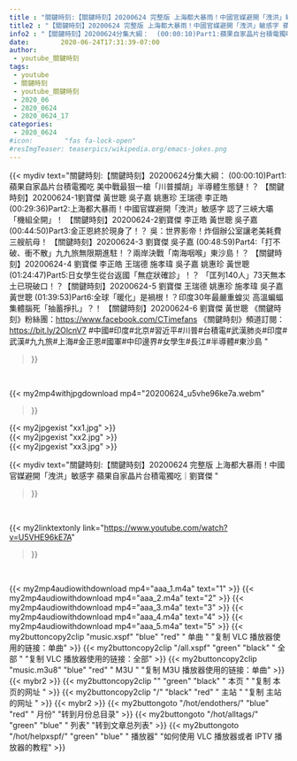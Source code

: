 ```yaml
---
title : "關鍵時刻:【關鍵時刻】20200624 完整版 上海都大暴雨！中國官媒避開「洩洪」敏感字 蘋果自家晶片台積電獨吃｜劉寶傑 "
title2 : "【關鍵時刻】20200624 完整版 上海都大暴雨！中國官媒避開「洩洪」敏感字 蘋果自家晶片台積電獨吃｜劉寶傑 "
info2 : "【關鍵時刻】20200624分集大綱：  (00:00:10)Part1:蘋果自家晶片台積電獨吃 美中戰最狠一槍「川普攔胡」半導體生態鏈！？ 【關鍵時刻】20200624-1劉寶傑 黃世聰 吳子嘉 姚惠珍 王瑞德 李正皓  (00:29:36)Part2:上海都大暴雨！中國官媒避開「洩洪」敏感字 認了三峽大壩「機組全開」！ 【關鍵時刻】20200624-2劉寶傑 李正皓 黃世聰 吳子嘉  (00:44:50)Part3:金正恩終於現身了！？ 吳：世界影帝！炸個辦公室讓老美耗費三艘航母！ 【關鍵時刻】20200624-3 劉寶傑 吳子嘉  (00:48:59)Part4:「打不破、衝不散」九九旅無限期進駐！？兩岸決戰「南海咽喉」東沙島！？ 【關鍵時刻】20200624-4 劉寶傑 李正皓 王瑞德 施孝瑋 吳子嘉 姚惠珍 黃世聰  (01:24:47)Part5:日女學生從台返國「無症狀確診」！？ 「匡列140人」73天無本土已現破口！？【關鍵時刻】20200624-5 劉寶傑 王瑞德 姚惠珍 施孝瑋 吳子嘉 黃世聰  (01:39:53)Part6:全球「暖化」是禍根！？印度30年最嚴重蝗災 高溫蝙蝠集體腦死「抽蓄掙扎」？！ 【關鍵時刻】20200624-6 劉寶傑 黃世聰  《關鍵時刻》粉絲團：https://www.facebook.com/CTimefans 《關鍵時刻》頻道訂閱：https://bit.ly/2OlcnV7  #中國#印度#北京#習近平#川普#台積電#武漢肺炎#印度#武漢#九九旅#上海#金正恩#國軍#中印邊界#女學生#長江#半導體#東沙島 "
date:        2020-06-24T17:31:39-07:00
author:
 - youtube_關鍵時刻
tags:
 - youtube
 - 關鍵時刻
 - youtube_關鍵時刻
 - 2020_06
 - 2020_0624
 - 2020_0624_17
categories:
 - 2020_0624
#icon:        "fas fa-lock-open"
#resImgTeaser: teaserpics/wikipedia.org/emacs-jokes.png
---
```


{{< mydiv text="關鍵時刻:【關鍵時刻】20200624分集大綱：  (00:00:10)Part1:蘋果自家晶片台積電獨吃 美中戰最狠一槍「川普攔胡」半導體生態鏈！？ 【關鍵時刻】20200624-1劉寶傑 黃世聰 吳子嘉 姚惠珍 王瑞德 李正皓  (00:29:36)Part2:上海都大暴雨！中國官媒避開「洩洪」敏感字 認了三峽大壩「機組全開」！ 【關鍵時刻】20200624-2劉寶傑 李正皓 黃世聰 吳子嘉  (00:44:50)Part3:金正恩終於現身了！？ 吳：世界影帝！炸個辦公室讓老美耗費三艘航母！ 【關鍵時刻】20200624-3 劉寶傑 吳子嘉  (00:48:59)Part4:「打不破、衝不散」九九旅無限期進駐！？兩岸決戰「南海咽喉」東沙島！？ 【關鍵時刻】20200624-4 劉寶傑 李正皓 王瑞德 施孝瑋 吳子嘉 姚惠珍 黃世聰  (01:24:47)Part5:日女學生從台返國「無症狀確診」！？ 「匡列140人」73天無本土已現破口！？【關鍵時刻】20200624-5 劉寶傑 王瑞德 姚惠珍 施孝瑋 吳子嘉 黃世聰  (01:39:53)Part6:全球「暖化」是禍根！？印度30年最嚴重蝗災 高溫蝙蝠集體腦死「抽蓄掙扎」？！ 【關鍵時刻】20200624-6 劉寶傑 黃世聰  《關鍵時刻》粉絲團：https://www.facebook.com/CTimefans 《關鍵時刻》頻道訂閱：https://bit.ly/2OlcnV7  #中國#印度#北京#習近平#川普#台積電#武漢肺炎#印度#武漢#九九旅#上海#金正恩#國軍#中印邊界#女學生#長江#半導體#東沙島 "
>}}
<br>


{{< my2mp4withjpgdownload mp4="20200624_u5vhe96ke7a.webm"
>}}

{{< my2jpgexist "xx1.jpg" >}}<br>
{{< my2jpgexist "xx2.jpg" >}}<br>
{{< my2jpgexist "xx3.jpg" >}}<br>



{{< mydiv text="關鍵時刻:【關鍵時刻】20200624 完整版 上海都大暴雨！中國官媒避開「洩洪」敏感字 蘋果自家晶片台積電獨吃｜劉寶傑 "
>}}
<br>

{{< my2linktextonly link="https://www.youtube.com/watch?v=U5VHE96kE7A"
>}}


<br>

{{< my2mp4audiowithdownload mp4="aaa_1.m4a"    text="1" >}}
{{< my2mp4audiowithdownload mp4="aaa_2.m4a"    text="2" >}}
{{< my2mp4audiowithdownload mp4="aaa_3.m4a"    text="3" >}}
{{< my2mp4audiowithdownload mp4="aaa_4.m4a"    text="4" >}}
{{< my2mp4audiowithdownload mp4="aaa_5.m4a"    text="5" >}}
{{< my2buttoncopy2clip "music.xspf"        "blue"   "red"    " 单曲 "  "复制 VLC 播放器使用的链接：单曲" >}} {{< my2buttoncopy2clip "/all.xspf"         "green"  "black"  " 全部 "  "复制 VLC 播放器使用的链接：全部" >}} {{< my2buttoncopy2clip "music.m3u8"        "blue"   "red"    " M3U  "    "复制 M3U 播放器使用的链接：单曲" >}} {{< mybr2 >}} {{< my2buttoncopy2clip ""                  "green"  "black"  " 本页 "    "复制 本页的网址 " >}} {{< my2buttoncopy2clip "/"                 "black"  "red"    " 主站 "    "复制 主站的网址 " >}} {{< mybr2 >}} {{< my2buttongoto      "/hot/endothers/"   "blue"   "red"    " 月份"   "转到月份总目录" >}} {{< my2buttongoto      "/hot/alltags/"     "green"  "blue"   " 列表"   "转到文章总列表" >}} {{< my2buttongoto      "/hot/helpxspf/"    "green"  "blue"   " 播放器" "如何使用 VLC 播放器或者 IPTV 播放器的教程" >}} 

